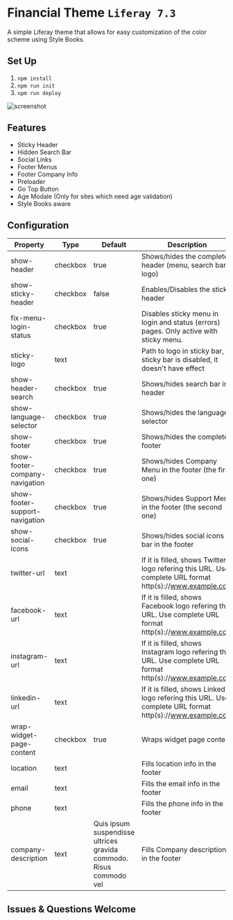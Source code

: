 # Financial Theme `Liferay 7.3`

A simple Liferay theme that allows for easy customization of the color scheme using Style Books.

## Set Up

1. `npm install`
2. `npm run init`
3. `npm run deploy`

![screenshot](/images/thumbnail.png)

## Features

* Sticky Header
* Hidden Search Bar
* Social Links
* Footer Menus
* Footer Company Info
* Preloader
* Go Top Button
* Age Modale (Only for sites which need age validation)
* Style Books aware

## Configuration
| Property | Type | Default | Description |
| ------------- | ------------- | ------------- | ------------- |
| show-header | checkbox | true | Shows/hides the complete header (menu, search bar, logo) |
| show-sticky-header | checkbox | false | Enables/Disables the sticky header |
| fix-menu-login-status | checkbox | true | Disables sticky menu in login and status (errors) pages. Only active with sticky menu. |
| sticky-logo | text |  | Path to logo in sticky bar, if sticky bar is disabled, it doesn't have effect |
| show-header-search | checkbox | true | Shows/hides search bar in header |
| show-language-selector | checkbox | true | Shows/hides the language selector |
| show-footer | checkbox | true | Shows/hides the complete footer |
| show-footer-company-navigation | checkbox | true | Shows/hides Company Menu in the footer (the first one) |
| show-footer-support-navigation | checkbox | true | Shows/hides Support Menu in the footer (the second one) |
| show-social-icons | checkbox | true | Shows/hides social icons bar in the footer |
| twitter-url | text | | If it is filled, shows Twitter logo refering this URL. Use complete URL format http(s)://www.example.com |
| facebook-url | text | | If it is filled, shows Facebook logo refering this URL. Use complete URL format http(s)://www.example.com |
| instagram-url | text | | If it is filled, shows Instagram logo refering this URL. Use complete URL format http(s)://www.example.com |
| linkedin-url | text | | If it is filled, shows LinkedIn logo refering this URL. Use complete URL format http(s)://www.example.com | 
| wrap-widget-page-content | checkbox | true | Wraps widget page content |
| location | text | | Fills location info in the footer |
| email | text | | Fills the email info in the footer |
| phone | text | | Fills the phone info in the footer |
| company-description | text | Quis ipsum suspendisse ultrices gravida commodo. Risus commodo vel | Fills Company description in the footer |

## Issues & Questions Welcome